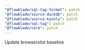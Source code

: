 ```yaml
---
"@flowblade/sql-tag-format": patch
"@flowblade/source-duckdb": patch
"@flowblade/source-kysely": patch
"@flowblade/sql-tag": patch
"@flowblade/core": patch
---
```


Update browserslist baseline
